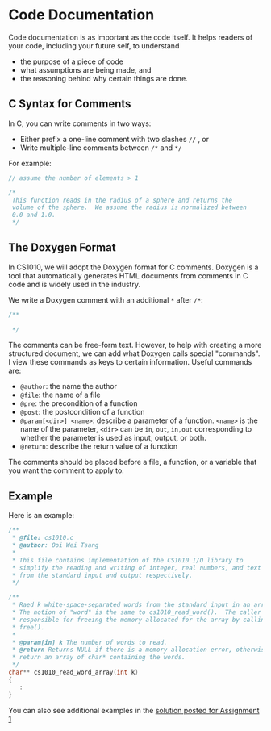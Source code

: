 # Code Documentation

Code documentation is as important as the code itself.  It helps readers of your code, including your future self, to understand

-  the purpose of a piece of code
-  what assumptions are being made, and
-  the reasoning behind why certain things are done.

## C Syntax for Comments

In C, you can write comments in two ways:

- Either prefix a one-line comment with two slashes `//` , or
- Write multiple-line comments between `/*` and `*/`

For example:

```C
// assume the number of elements > 1
```

```C
/*
 This function reads in the radius of a sphere and returns the
 volume of the sphere.  We assume the radius is normalized between
 0.0 and 1.0.
 */
```

## The Doxygen Format

In CS1010, we will adopt the Doxygen format for C comments.  Doxygen is a tool that automatically generates HTML documents from comments in C code and is widely used in the industry. 
 
We write a Doxygen comment with an additional `*` after `/*`:

```C
/**
 
 */
```

The comments can be free-form text.  However, to help with creating a more structured document, we can add what Doxygen calls special "commands".  I view these commands as keys to certain information.  Useful commands are:

- `@author`: the name the author
- `@file`: the name of a file
- `@pre`: the precondition of a function
- `@post`: the postcondition of a function
- `@param[<dir>] <name>`: describe a parameter of a function.  `<name>` is the name of the parameter, `<dir>` can be `in`, `out`, `in,out` corresponding to whether the parameter is used as input, output, or both.
- `@return`: describe the return value of a function

The comments should be placed before a file, a function, or a variable that you want the comment to apply to.

## Example

Here is an example:

```C
/**
 * @file: cs1010.c
 * @author: Ooi Wei Tsang
 * 
 * This file contains implementation of the CS1010 I/O library to 
 * simplify the reading and writing of integer, real numbers, and text
 * from the standard input and output respectively.
 */

/**
 * Raed k white-space-separated words from the standard input in an array.
 * The notion of "word" is the same to cs1010_read_word().  The caller is
 * responsible for freeing the memory allocated for the array by calling
 * free().
 *
 * @param[in] k The number of words to read.
 * @return Returns NULL if there is a memory allocation error, otherwise, 
 * return an array of char* containing the words.
 */
char** cs1010_read_word_array(int k) 
{
   :
}
```

You can also see additional examples in the [solution posted for Assignment 1](as01-comments.md)

